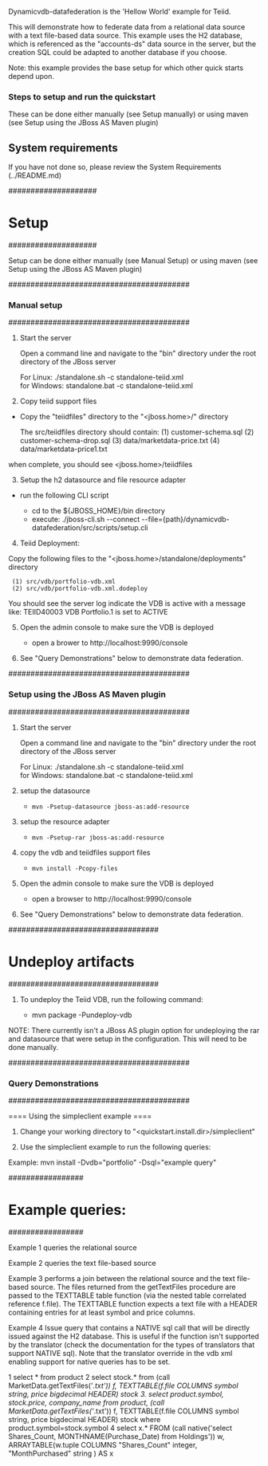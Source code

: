 Dynamicvdb-datafederation is the 'Hellow World' example for Teiid.  


This will demonstrate how to federate data from a relational data source with a text file-based data source.
This example uses the H2 database, which is referenced as the "accounts-ds" data source in the server, 
but the creation SQL could be adapted to another database if you choose.

Note:  this example provides the base setup for which other quick starts depend upon.

### Steps to setup and run the quickstart ###
These can be done either manually (see Setup manually) or using maven (see Setup using the JBoss AS Maven plugin) 

System requirements
-------------------

If you have not done so, please review the System Requirements (../README.md)

####################
#   Setup
####################

Setup can be done either manually (see Manual Setup) or using maven (see Setup using the JBoss AS Maven plugin) 


#########################################
### Manual setup
#########################################

1)  Start the server

	Open a command line and navigate to the "bin" directory under the root directory of the JBoss server

	For Linux:   ./standalone.sh -c standalone-teiid.xml	
	for Windows: standalone.bat -c standalone-teiid.xml

2)  Copy teiid support files
	
- Copy the "teiidfiles" directory to the "<jboss.home>/" directory

	The src/teiidfiles directory should contain:
	(1) customer-schema.sql
	(2) customer-schema-drop.sql
	(3) data/marketdata-price.txt
	(4) data/marketdata-price1.txt
	
when complete, you should see <jboss.home>/teiidfiles

3) Setup the h2 datasource and file resource adapter

-  run the following CLI script

	-	cd to the ${JBOSS_HOME}/bin directory
	-	execute:  ./jboss-cli.sh --connect --file={path}/dynamicvdb-datafederation/src/scripts/setup.cli 

4)  Teiid Deployment:

Copy the following files to the "<jboss.home>/standalone/deployments" directory

     (1) src/vdb/portfolio-vdb.xml
     (2) src/vdb/portfolio-vdb.xml.dodeploy

You should see the server log indicate the VDB is active with a message like:  TEIID40003 VDB Portfolio.1 is set to ACTIVE

5)  Open the admin console to make sure the VDB is deployed

	*  open a brower to http://localhost:9990/console 	

6)  See "Query Demonstrations" below to demonstrate data federation.


#########################################
### Setup using the JBoss AS Maven plugin
#########################################

1) Start the server

	Open a command line and navigate to the "bin" directory under the root directory of the JBoss server

	For Linux:   ./standalone.sh -c standalone-teiid.xml	
	for Windows: standalone.bat -c standalone-teiid.xml
	
2) setup the datasource

    * `mvn -Psetup-datasource jboss-as:add-resource` 
	
3) setup the resource adapter

    * `mvn -Psetup-rar jboss-as:add-resource`

4) copy the vdb and teiidfiles support files

    *  `mvn install -Pcopy-files`

5)  Open the admin console to make sure the VDB is deployed

    *  open a browser to http://localhost:9990/console 	

6)  See "Query Demonstrations" below to demonstrate data federation.


##################################
#  Undeploy artifacts
##################################


1)  To undeploy the Teiid VDB, run the following command:

	*  mvn package -Pundeploy-vdb

NOTE: There currently isn't a JBoss AS plugin option for undeploying the rar and datasource that were
		setup in the configuration.  This will need to be done manually.	

#########################################
### Query Demonstrations
#########################################	

==== Using the simpleclient example ====

1) Change your working directory to "<quickstart.install.dir>/simpleclient"

2) Use the simpleclient example to run the following queries:

Example:   mvn install -Dvdb="portfolio" -Dsql="example query"


#################
# Example queries:
#################

Example 1 queries the relational source

Example 2 queries the text file-based source

Example 3 performs a join between the relational source and the text file-based source.  The files returned from the getTextFiles procedure are passed to the TEXTTABLE table function (via the nested table correlated reference f.file).  The TEXTTABLE function expects a 
text file with a HEADER containing entries for at least symbol and price columns. 

Example 4 Issue query that contains a NATIVE sql call that will be directly issued against the H2 database.  This is useful if the function isn't supported by the translator (check the documentation for the types of translators that support NATIVE sql).   Note that the translator override in the vdb xml enabling support for native queries has to be set.

1	select * from product
2	select stock.* from (call MarketData.getTextFiles('*.txt')) f, TEXTTABLE(f.file COLUMNS symbol string, price bigdecimal HEADER) stock
3.	select product.symbol, stock.price, company_name from product, (call MarketData.getTextFiles('*.txt')) f, TEXTTABLE(f.file COLUMNS symbol string, price bigdecimal HEADER) stock where product.symbol=stock.symbol
4 	select x.* FROM (call native('select Shares_Count, MONTHNAME(Purchase_Date) from Holdings')) w, ARRAYTABLE(w.tuple COLUMNS "Shares_Count" integer, "MonthPurchased" string ) AS x


